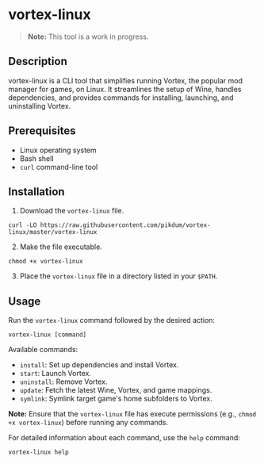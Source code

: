 # vortex-linux

> **Note:** This tool is a work in progress.

## Description

vortex-linux is a CLI tool that simplifies running Vortex, the popular mod manager for games, on Linux. It streamlines the setup of Wine, handles dependencies, and provides commands for installing, launching, and uninstalling Vortex.

## Prerequisites

- Linux operating system
- Bash shell
- `curl` command-line tool

## Installation

1. Download the `vortex-linux` file.

```shell
curl -LO https://raw.githubusercontent.com/pikdum/vortex-linux/master/vortex-linux
```

2. Make the file executable.

```shell
chmod +x vortex-linux
```

3. Place the `vortex-linux` file in a directory listed in your `$PATH`.

## Usage

Run the `vortex-linux` command followed by the desired action:

```shell
vortex-linux [command]
```

Available commands:

- `install`: Set up dependencies and install Vortex.
- `start`: Launch Vortex.
- `uninstall`: Remove Vortex.
- `update`: Fetch the latest Wine, Vortex, and game mappings.
- `symlink`: Symlink target game's home subfolders to Vortex.

**Note:** Ensure that the `vortex-linux` file has execute permissions (e.g., `chmod +x vortex-linux`) before running any commands.

For detailed information about each command, use the `help` command:

```shell
vortex-linux help
```
